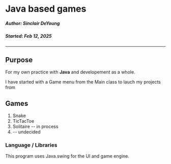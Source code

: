# Java based games
##### Author: Sinclair DeYoung
##### Started: Feb 12, 2025

---
## Purpose
For my own practice with __Java__ and developement as a whole.

I have started with a Game menu from the Main class to lauch my projects from 

## Games
 1. Snake
 2. TicTacToe
 3. Solitaire -- in process
 4. -- undecided 


 ### Language / Libraries
 This program uses Java.swing for the UI and game engine.
